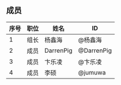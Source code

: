 ## 成员
|序号 |职位 | 姓名  | ID|
|---|---|---|---|
| 1 |组长|杨鑫海| @杨鑫海  |
| 2 |成员|DarrenPig|  @DarrenPig   |
| 3 |成员|卞乐凌| @卞乐凌 |
| 4 |成员|李硕|  @jumuwa  |